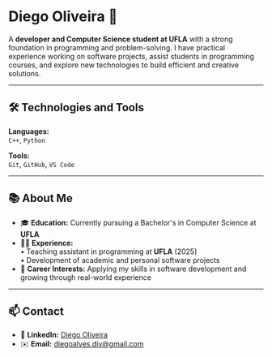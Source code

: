 # Diego Oliveira 👋

A **developer and Computer Science student at UFLA** with a strong foundation in programming and problem-solving. I have practical experience working on software projects, assist students in programming courses, and explore new technologies to build efficient and creative solutions.

---

## 🛠️ Technologies and Tools

**Languages:**  
`C++`, `Python`

**Tools:**  
`Git`, `GitHub`, `VS Code`

---

## 📚 About Me

- 🎓 **Education:** Currently pursuing a Bachelor's in Computer Science at **UFLA**
- 🧑‍🏫 **Experience:**  
  • Teaching assistant in programming at **UFLA** (2025)  
  • Development of academic and personal software projects
- 🚀 **Career Interests:** Applying my skills in software development and growing through real-world experience

---

## 📫 Contact

- 🔗 **LinkedIn:** [Diego Oliveira](https://www.linkedin.com/in/diego-oliveira-2328bb277/)  
- ✉️ **Email:** [diegoalves.div@gmail.com](mailto:diegoalves.div@gmail.com)
